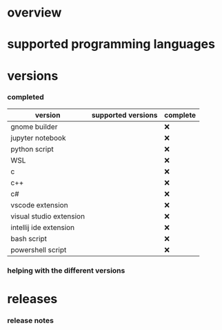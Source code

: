 # overview

# supported programming languages

# versions

### completed

| version                 | supported versions | complete |
|-------------------------|--------------------|----------|
| gnome builder           |                    | :x:      |
| jupyter notebook        |                    | :x:      |
| python script           |                    | :x:      |
| WSL                     |                    | :x:      |
| c                       |                    | :x:      |
| c++                     |                    | :x:      |
| c#                      |                    | :x:      |
| vscode extension        |                    | :x:      |
| visual studio extension |                    | :x:      |
| intellij ide extension  |                    | :x:      |
| bash script             |                    | :x:      |
| powershell script       |                    | :x:      |


### helping with the different versions

# releases

### release notes
